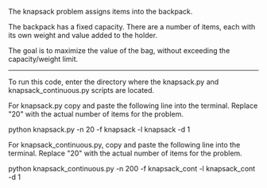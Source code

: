 The knapsack problem assigns items into the backpack.

The backpack has a fixed capacity.
There are a number of items, each with its own weight and value added to the holder.

The goal is to maximize the value of the bag, without exceeding the capacity/weight limit.


----------------------------------------------------------------------------------------------

To run this code, enter the directory where the knapsack.py and knapsack_continuous.py scripts are located.

For knapsack.py copy and paste the following line into the terminal. 
Replace "20" with the actual number of items for the problem.

python knapsack.py -n 20 -f knapsack -l knapsack -d 1


For knapsack_continuous.py, copy and paste the following line into the terminal.
Replace "20" with the actual number of items for the problem.

python knapsack_continuous.py -n 200 -f knapsack_cont -l knapsack_cont -d 1

